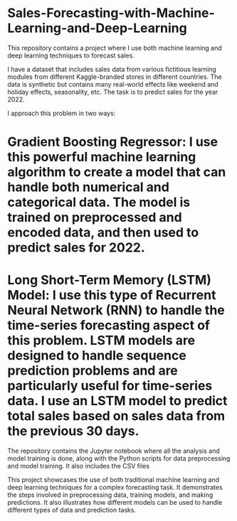 # Sales-Forecasting-with-Machine-Learning-and-Deep-Learning

This repository contains a project where I use both machine learning and deep learning techniques to forecast sales.

I have a dataset that includes sales data from various fictitious learning modules from different Kaggle-branded stores in different countries. The data is synthetic but contains many real-world effects like weekend and holiday effects, seasonality, etc. The task is to predict sales for the year 2022.

I approach this problem in two ways:

# Gradient Boosting Regressor: I use this powerful machine learning algorithm to create a model that can handle both numerical and categorical data. The model is trained on preprocessed  and encoded data, and then used to predict sales for 2022.

# Long Short-Term Memory (LSTM) Model: I use this type of Recurrent Neural Network (RNN) to handle the time-series forecasting aspect of this problem. LSTM models are designed to handle sequence prediction problems and are particularly useful for time-series data. I use an LSTM model to predict total sales based on sales data from the previous 30 days.

The repository contains the Jupyter notebook where all the analysis and model training is done, along with the Python scripts for data preprocessing and model training. It also includes the CSV files 

This project showcases the use of both traditional machine learning and deep learning techniques for a complex forecasting task. It demonstrates the steps involved in preprocessing data, training models, and making predictions. It also illustrates how different models can be used to handle different types of data and prediction tasks.

